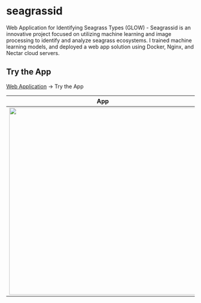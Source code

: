 # seagrassid
Web Application for Identifying Seagrass Types (GLOW) - Seagrassid is an innovative project focused on utilizing machine learning and image processing to identify and analyze seagrass ecosystems. I trained machine learning models, and deployed a web app solution using Docker, Nginx, and Nectar cloud
servers.

## Try the App
<a href="seagrassid.org">Web Application</a> -> Try the App

| App                       | Work in Progress App                  |
|-----------------------------------|-------------------------------------|
| <img src="images/app.png" width="500"/> | <img src="images/wip.png" width="500"/> |
